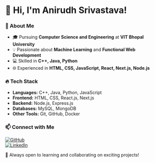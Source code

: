 # 👋 Hi, I'm Anirudh Srivastava!

### 🚀 About Me
- 🎓 Pursuing **Computer Science and Engineering** at **VIT Bhopal University**  
- 💡 Passionate about **Machine Learning** and **Functional Web Development**  
- 💻 Skilled in **C++, Java, Python**  
- 🌐 Experienced in **HTML, CSS, JavaScript, React, Next.js, Node.js**  

### 🔥 Tech Stack
- **Languages:** C++, Java, Python, JavaScript  
- **Frontend:** HTML, CSS, React.js, Next.js  
- **Backend:** Node.js, Express.js  
- **Databases:** MySQL, MongoDB  
- **Other Tools:** Git, GitHub, Docker  

### 📫 Connect with Me  
[![GitHub](https://img.shields.io/badge/GitHub-Follow-black?logo=github)](https://github.com/anirudhsrii)  
[![LinkedIn](https://img.shields.io/badge/LinkedIn-Connect-blue?logo=linkedin)](https://www.linkedin.com/in/anirudh-srivastava-0b28b4251/)  

🚀 Always open to learning and collaborating on exciting projects!  
